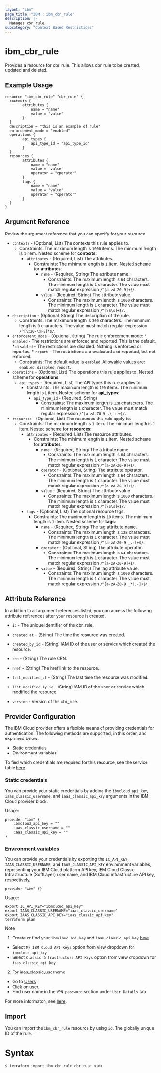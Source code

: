 ```yaml
---
layout: "ibm"
page_title: "IBM : ibm_cbr_rule"
description: |-
  Manages cbr_rule.
subcategory: "Context Based Restrictions"
---
```


# ibm_cbr_rule

Provides a resource for cbr_rule. This allows cbr_rule to be created, updated and deleted.

## Example Usage

```hcl
resource "ibm_cbr_rule" "cbr_rule" {
  contexts {
		attributes {
			name = "name"
			value = "value"
		}
  }
  description = "this is an example of rule"
  enforcement_mode = "enabled"
  operations {
		api_types {
			api_type_id = "api_type_id"
		}
  }
  resources {
		attributes {
			name = "name"
			value = "value"
			operator = "operator"
		}
		tags {
			name = "name"
			value = "value"
			operator = "operator"
		}
  }
}
```

## Argument Reference

Review the argument reference that you can specify for your resource.

* `contexts` - (Optional, List) The contexts this rule applies to.
  * Constraints: The maximum length is `1000` items. The minimum length is `1` item.
Nested scheme for **contexts**:
	* `attributes` - (Required, List) The attributes.
	  * Constraints: The minimum length is `1` item.
	Nested scheme for **attributes**:
		* `name` - (Required, String) The attribute name.
		  * Constraints: The maximum length is `64` characters. The minimum length is `1` character. The value must match regular expression `/^[a-zA-Z0-9]+$/`.
		* `value` - (Required, String) The attribute value.
		  * Constraints: The maximum length is `1000` characters. The minimum length is `1` character. The value must match regular expression `/^[\S\s]+$/`.
* `description` - (Optional, String) The description of the rule.
  * Constraints: The maximum length is `300` characters. The minimum length is `0` characters. The value must match regular expression `/^[\x20-\xFE]*$/`.
* `enforcement_mode` - (Optional, String) The rule enforcement mode: * `enabled` - The restrictions are enforced and reported. This is the default. * `disabled` - The restrictions are disabled. Nothing is enforced or reported. * `report` - The restrictions are evaluated and reported, but not enforced.
  * Constraints: The default value is `enabled`. Allowable values are: `enabled`, `disabled`, `report`.
* `operations` - (Optional, List) The operations this rule applies to.
Nested scheme for **operations**:
	* `api_types` - (Required, List) The API types this rule applies to.
	  * Constraints: The maximum length is `100` items. The minimum length is `1` item.
	Nested scheme for **api_types**:
		* `api_type_id` - (Required, String)
		  * Constraints: The maximum length is `128` characters. The minimum length is `1` character. The value must match regular expression `/^[a-zA-Z0-9_.\-:]+$/`.
* `resources` - (Optional, List) The resources this rule apply to.
  * Constraints: The maximum length is `1` item. The minimum length is `1` item.
Nested scheme for **resources**:
	* `attributes` - (Required, List) The resource attributes.
	  * Constraints: The minimum length is `1` item.
	Nested scheme for **attributes**:
		* `name` - (Required, String) The attribute name.
		  * Constraints: The maximum length is `64` characters. The minimum length is `1` character. The value must match regular expression `/^[a-zA-Z0-9]+$/`.
		* `operator` - (Optional, String) The attribute operator.
		  * Constraints: The maximum length is `64` characters. The minimum length is `1` character. The value must match regular expression `/^[a-zA-Z0-9]+$/`.
		* `value` - (Required, String) The attribute value.
		  * Constraints: The maximum length is `1000` characters. The minimum length is `1` character. The value must match regular expression `/^[\S\s]+$/`.
	* `tags` - (Optional, List) The optional resource tags.
	  * Constraints: The maximum length is `10` items. The minimum length is `1` item.
	Nested scheme for **tags**:
		* `name` - (Required, String) The tag attribute name.
		  * Constraints: The maximum length is `128` characters. The minimum length is `1` character. The value must match regular expression `/^[a-zA-Z0-9 _.-]+$/`.
		* `operator` - (Optional, String) The attribute operator.
		  * Constraints: The maximum length is `64` characters. The minimum length is `1` character. The value must match regular expression `/^[a-zA-Z0-9]+$/`.
		* `value` - (Required, String) The tag attribute value.
		  * Constraints: The maximum length is `1000` characters. The minimum length is `1` character. The value must match regular expression `/^[a-zA-Z0-9 _*?.-]+$/`.

## Attribute Reference

In addition to all argument references listed, you can access the following attribute references after your resource is created.

* `id` - The unique identifier of the cbr_rule.
* `created_at` - (String) The time the resource was created.
* `created_by_id` - (String) IAM ID of the user or service which created the resource.
* `crn` - (String) The rule CRN.
* `href` - (String) The href link to the resource.
* `last_modified_at` - (String) The last time the resource was modified.
* `last_modified_by_id` - (String) IAM ID of the user or service which modified the resource.

* `version` - Version of the cbr_rule.

## Provider Configuration

The IBM Cloud provider offers a flexible means of providing credentials for authentication. The following methods are supported, in this order, and explained below:

- Static credentials
- Environment variables

To find which credentials are required for this resource, see the service table [here](https://cloud.ibm.com/docs/ibm-cloud-provider-for-terraform?topic=ibm-cloud-provider-for-terraform-provider-reference#required-parameters).

### Static credentials

You can provide your static credentials by adding the `ibmcloud_api_key`, `iaas_classic_username`, and `iaas_classic_api_key` arguments in the IBM Cloud provider block.

Usage:
```
provider "ibm" {
    ibmcloud_api_key = ""
    iaas_classic_username = ""
    iaas_classic_api_key = ""
}
```

### Environment variables

You can provide your credentials by exporting the `IC_API_KEY`, `IAAS_CLASSIC_USERNAME`, and `IAAS_CLASSIC_API_KEY` environment variables, representing your IBM Cloud platform API key, IBM Cloud Classic Infrastructure (SoftLayer) user name, and IBM Cloud infrastructure API key, respectively.

```
provider "ibm" {}
```

Usage:
```
export IC_API_KEY="ibmcloud_api_key"
export IAAS_CLASSIC_USERNAME="iaas_classic_username"
export IAAS_CLASSIC_API_KEY="iaas_classic_api_key"
terraform plan
```

Note:

1. Create or find your `ibmcloud_api_key` and `iaas_classic_api_key` [here](https://cloud.ibm.com/iam/apikeys).
  - Select `My IBM Cloud API Keys` option from view dropdown for `ibmcloud_api_key`
  - Select `Classic Infrastructure API Keys` option from view dropdown for `iaas_classic_api_key`
2. For iaas_classic_username
  - Go to [Users](https://cloud.ibm.com/iam/users)
  - Click on user.
  - Find user name in the `VPN password` section under `User Details` tab

For more informaton, see [here](https://registry.terraform.io/providers/IBM-Cloud/ibm/latest/docs#authentication).

## Import

You can import the `ibm_cbr_rule` resource by using `id`. The globally unique ID of the rule.

# Syntax
```
$ terraform import ibm_cbr_rule.cbr_rule <id>
```
